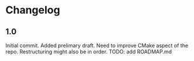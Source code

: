 # Changelog

## 1.0

Initial commit.
Added prelimary draft.
Need to improve CMake aspect of the repo.
Restructuring might also be in order.
TODO: add ROADMAP.md

